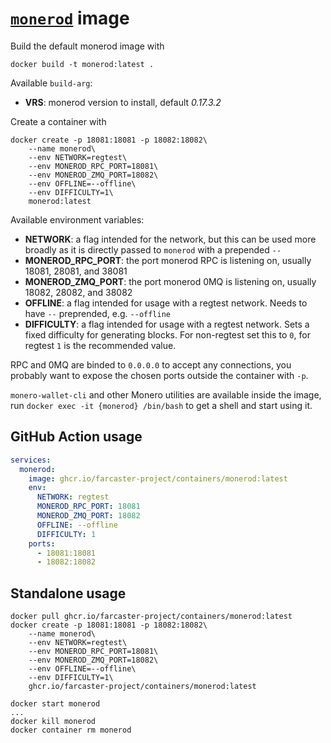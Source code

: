 # [`monerod`](https://github.com/monero-project/monero) image

Build the default monerod image with

```
docker build -t monerod:latest .
```

Available `build-arg`:

- **VRS**: monerod version to install, default _0.17.3.2_

Create a container with

```
docker create -p 18081:18081 -p 18082:18082\
    --name monerod\
    --env NETWORK=regtest\
    --env MONEROD_RPC_PORT=18081\
    --env MONEROD_ZMQ_PORT=18082\
    --env OFFLINE=--offline\
    --env DIFFICULTY=1\
    monerod:latest
```

Available environment variables:

- **NETWORK**: a flag intended for the network, but this can be used more broadly as it is directly passed to `monerod` with a prepended `--`
- **MONEROD_RPC_PORT**: the port monerod RPC is listening on, usually 18081, 28081, and 38081
- **MONEROD_ZMQ_PORT**: the port monerod 0MQ is listening on, usually 18082, 28082, and 38082
- **OFFLINE**: a flag intended for usage with a regtest network. Needs to have `--` preprended, e.g. `--offline`
- **DIFFICULTY**: a flag intended for usage with a regtest network. Sets a fixed difficulty for generating blocks. For non-regtest set this to `0`, for regtest `1` is the recommended value.

RPC and 0MQ are binded to `0.0.0.0` to accept any connections, you probably want to expose the chosen ports outside the container with `-p`.

`monero-wallet-cli` and other Monero utilities are available inside the image, run `docker exec -it {monerod} /bin/bash` to get a shell and start using it.

## GitHub Action usage

```yaml
services:
  monerod:
    image: ghcr.io/farcaster-project/containers/monerod:latest
    env:
      NETWORK: regtest
      MONEROD_RPC_PORT: 18081
      MONEROD_ZMQ_PORT: 18082
      OFFLINE: --offline
      DIFFICULTY: 1
    ports:
      - 18081:18081
      - 18082:18082
```

## Standalone usage

```
docker pull ghcr.io/farcaster-project/containers/monerod:latest
docker create -p 18081:18081 -p 18082:18082\
    --name monerod\
    --env NETWORK=regtest\
    --env MONEROD_RPC_PORT=18081\
    --env MONEROD_ZMQ_PORT=18082\
    --env OFFLINE=--offline\
    --env DIFFICULTY=1\
    ghcr.io/farcaster-project/containers/monerod:latest

docker start monerod
...
docker kill monerod
docker container rm monerod
```
